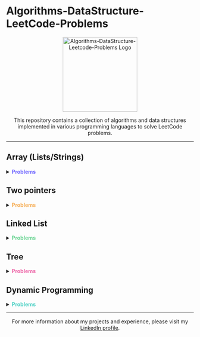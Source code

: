 # Algorithms-DataStructure-LeetCode-Problems

<p align="center">
  <img src="https://smlpoints.com/wp-content/uploads/LeetCode_logo.png" alt="Algorithms-DataStructure-Leetcode-Problems Logo" width="200">
</p>


<p align="center">
  This repository contains a collection of algorithms and data structures implemented in various programming languages to solve LeetCode problems.
</p>

---

## Array (Lists/Strings)

<details>
  <summary><strong><span style="color:#6C63FF;">Problems</span></strong></summary>
  
  - **Problem 1**: Two Sum (Easy)
    - Difficulty: :star:
    - [Link](https://leetcode.com/problems/two-sum/)
    - Files: `two_sum.py`, `two_sum.java`, `two_sum.cpp`
      - `two_sum.py`:
        - Summary: This code solves the Two Sum problem by using a dictionary/hashmap to store the complements of elements as we iterate through the array. It has a time complexity of O(n).
      - `two_sum.java`:
        - Summary: This code solves the Two Sum problem by using nested loops to compare every pair of elements in the array. It has a time complexity of O(n^2).
      - `two_sum.cpp`:
        - Summary: This code solves the Two Sum problem by sorting the array and using two pointers to find the pair that sums up to the target. It has a time complexity of O(n log n).
    
  - **Problem 2**: Container With Most Water (Medium)
    - Difficulty: :star::star:
    - [Link](https://leetcode.com/problems/container-with-most-water/)
    - Files: `container_with_most_water.py`, `container_with_most_water.java`, `container_with_most_water.cpp`
      - `container_with_most_water.py`:
        - Summary: This code solves the Container With Most Water problem using a two-pointer approach. It starts with the widest container and moves the pointers inward based on the heights. It has a time complexity of O(n).
      - `container_with_most_water.java`:
        - Summary: This code solves the Container With Most Water problem by comparing every pair of heights using nested loops. It has a time complexity of O(n^2).
      - `container_with_most_water.cpp`:
        - Summary: This code solves the Container With Most Water problem using a two-pointer approach. It starts with the widest container and moves the pointers inward based on the heights. It has a time complexity of O(n).
  
  ...
</details>

## Two pointers

<details>
  <summary><strong><span style="color:#F6AD55;">Problems</span></strong></summary>
  
  - **Problem 1**: ...
</details>

## Linked List

<details>
  <summary><strong><span style="color:#68D391;">Problems</span></strong></summary>
  
  - **Problem 1**: ...
</details>

## Tree

<details>
  <summary><strong><span style="color:#ED64A6;">Problems</span></strong></summary>
  
  - **Problem 1**: ...
</details>

## Dynamic Programming

<details>
  <summary><strong><span style="color:#4FD1C5;">Problems</span></strong></summary>
  
  - **Problem 1**: ...
</details>

---

<p align="center">For more information about my projects and experience, please visit my <a href="https://www.linkedin.com/in/khaled-akel-98638a250">LinkedIn profile</a>.</p>




